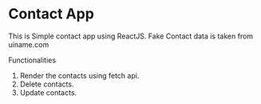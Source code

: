 # Contact App
This is Simple contact app using ReactJS.
Fake Contact data is taken from uiname.com

Functionalities
1. Render the contacts using fetch api.
2. Delete contacts.
3. Update contacts.